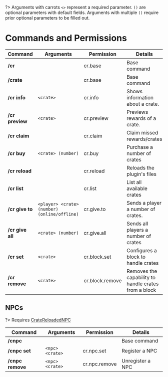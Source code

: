 
?> Arguments with carrots `<>` represent a required parameter. `()` are optional parameters with default fields.
Arguments with multiple `()` require prior optional parameters to be filled out.

# Commands and Permissions

| **Command**      | **Arguments**                                | **Permission**  | **Details**                                          |
| ---------------- | -------------------------------------------- | --------------- | ---------------------------------------------------- |
| **/cr**          |                                              | cr.base         | Base command                                         |
| **/crate**       |                                              | cr.base         | Base command                                         |
| **/cr info**     | `<crate>`                                    | cr.info         | Shows information about a crate.                     |
| **/cr preview**  | `<crate>`                                    | cr.preview      | Previews rewards of a crate.                         |
| **/cr claim**    |                                              | cr.claim        | Claim missed rewards/crates                          |
| **/cr buy**      | `<crate> (number)`                           | cr.buy          | Purchase a number of crates                          |
| **/cr reload**   |                                              | cr.reload       | Reloads the plugin's files                           |
| **/cr list**     |                                              | cr.list         | List all available crates                            |
| **/cr give to**  | `<player> <crate> (number) (online/offline)` | cr.give.to      | Sends a player a number of crates.                   |
| **/cr give all** | `<crate> (number)`                           | cr.give.all     | Sends all players a number of crates                 |
| **/cr set**      | `<crate>`                                    | cr.block.set    | Configures a block to handle crates                  |
| **/cr remove**   | `<crate>`                                    | cr.block.remove | Removes the capability to handle crates from a block |

## NPCs

?> Requires [CrateReloadedNPC](getting-started/installation.md)

| **Command**      | **Arguments**   | **Permission** | **Details**      |
| ---------------- | --------------- | -------------- | ---------------- |
| **/cnpc**        |                 |                | Base command     |
| **/cnpc set**    | `<npc> <crate>` | cr.npc.set     | Register a NPC   |
| **/cnpc remove** | `<npc> <crate>` | cr.npc.remove  | Unregister a NPC |
